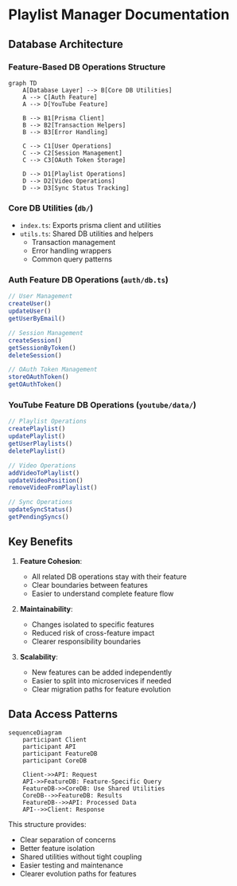 # Playlist Manager Documentation

## Database Architecture

### Feature-Based DB Operations Structure

```mermaid
graph TD
    A[Database Layer] --> B[Core DB Utilities]
    A --> C[Auth Feature]
    A --> D[YouTube Feature]
    
    B --> B1[Prisma Client]
    B --> B2[Transaction Helpers]
    B --> B3[Error Handling]
    
    C --> C1[User Operations]
    C --> C2[Session Management]
    C --> C3[OAuth Token Storage]
    
    D --> D1[Playlist Operations]
    D --> D2[Video Operations]
    D --> D3[Sync Status Tracking]
```

### Core DB Utilities (`db/`)
- `index.ts`: Exports prisma client and utilities
- `utils.ts`: Shared DB utilities and helpers
  - Transaction management
  - Error handling wrappers
  - Common query patterns

### Auth Feature DB Operations (`auth/db.ts`)
```typescript
// User Management
createUser()
updateUser()
getUserByEmail()

// Session Management
createSession()
getSessionByToken()
deleteSession()

// OAuth Token Management
storeOAuthToken()
getOAuthToken()
```

### YouTube Feature DB Operations (`youtube/data/`)
```typescript
// Playlist Operations
createPlaylist()
updatePlaylist()
getUserPlaylists()
deletePlaylist()

// Video Operations
addVideoToPlaylist()
updateVideoPosition()
removeVideoFromPlaylist()

// Sync Operations
updateSyncStatus()
getPendingSyncs()
```

## Key Benefits

1. **Feature Cohesion**:
   - All related DB operations stay with their feature
   - Clear boundaries between features
   - Easier to understand complete feature flow

2. **Maintainability**:
   - Changes isolated to specific features
   - Reduced risk of cross-feature impact
   - Clearer responsibility boundaries

3. **Scalability**:
   - New features can be added independently
   - Easier to split into microservices if needed
   - Clear migration paths for feature evolution

## Data Access Patterns

```mermaid
sequenceDiagram
    participant Client
    participant API
    participant FeatureDB
    participant CoreDB
    
    Client->>API: Request
    API->>FeatureDB: Feature-Specific Query
    FeatureDB->>CoreDB: Use Shared Utilities
    CoreDB-->>FeatureDB: Results
    FeatureDB-->>API: Processed Data
    API-->>Client: Response
```

This structure provides:
- Clear separation of concerns
- Better feature isolation
- Shared utilities without tight coupling
- Easier testing and maintenance
- Clearer evolution paths for features
